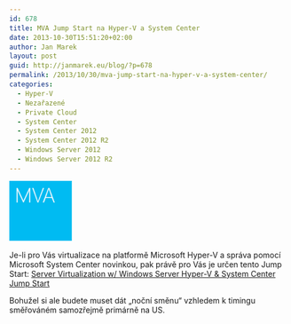 ```yaml
---
id: 678
title: MVA Jump Start na Hyper-V a System Center
date: 2013-10-30T15:51:20+02:00
author: Jan Marek
layout: post
guid: http://janmarek.eu/blog/?p=678
permalink: /2013/10/30/mva-jump-start-na-hyper-v-a-system-center/
categories:
  - Hyper-V
  - Nezařazené
  - Private Cloud
  - System Center
  - System Center 2012
  - System Center 2012 R2
  - Windows Server 2012
  - Windows Server 2012 R2
---
```

[<img class="alignleft  wp-image-679" alt="mva-logo" src="/wp-content/uploads/2013/10/mva-logo.png" width="113" height="108" />](/wp-content/uploads/2013/10/mva-logo.png)

Je-li pro Vás virtualizace na platformě Microsoft Hyper-V a správa pomocí Microsoft System Center novinkou, pak právě pro Vás je určen tento Jump Start: <a title="Server Virtualization w/ Windows Server Hyper-V & System Center Jump Start" href="http://www.microsoftvirtualacademy.com/liveevents/server-virtualization-w-windows-server-hyper-v-system-center-jump-start" target="_blank">Server Virtualization w/ Windows Server Hyper-V & System Center Jump Start</a>

Bohužel si ale budete muset dát &#8222;noční směnu&#8220; vzhledem k timingu směřováném samozřejmě primárně na US.
